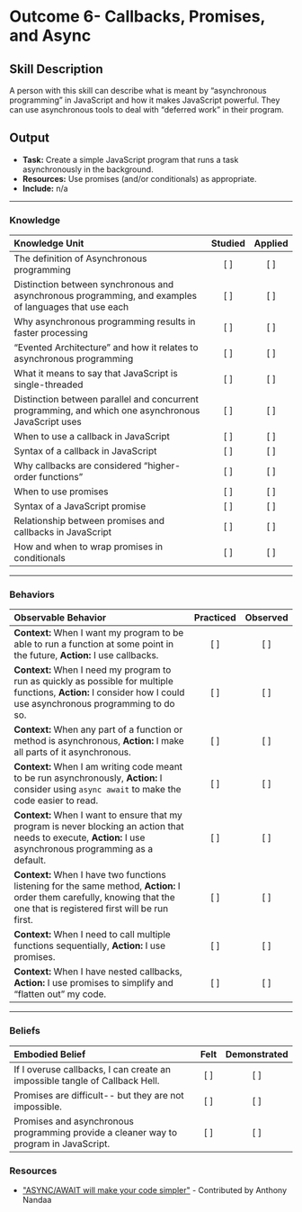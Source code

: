 # Outcome 6- Callbacks, Promises, and Async

## Skill Description
A person with this skill can describe what is meant by “asynchronous programming” in JavaScript and how it makes JavaScript powerful. They can use asynchronous tools to deal with “deferred work” in their program.


## Output
- **Task:** Create a simple JavaScript program that runs a task asynchronously in the background.
- **Resources:** Use promises (and/or conditionals) as appropriate. 
- **Include:** n/a

-------

### Knowledge

| Knowledge Unit   |      Studied      | Applied |
|:-------------|:------------------:|:--------:|
| The definition of Asynchronous programming |   [ ]   |   [ ] |
| Distinction between synchronous and asynchronous programming, and examples of languages that use each |   [ ]   |   [ ] |
| Why asynchronous programming results in faster processing  |   [ ]   |   [ ] |
| “Evented Architecture” and how it relates to asynchronous programming |   [ ]   |   [ ] |
| What it means to say that JavaScript is single-threaded |   [ ]   |   [ ] |
| Distinction between parallel and concurrent programming, and which one asynchronous JavaScript uses |   [ ]   |   [ ] |
| When to use a callback in JavaScript |   [ ]   |   [ ] |
| Syntax of a callback in JavaScript |   [ ]   |   [ ] |
| Why callbacks are considered “higher-order functions” |   [ ]   |   [ ] |
| When to use promises |   [ ]   |   [ ] |
| Syntax of a JavaScript promise |   [ ]   |   [ ] |
| Relationship between promises and callbacks in JavaScript |   [ ]   |   [ ] |
| How and when to wrap promises in conditionals |   [ ]   |   [ ] |


-------

### Behaviors

| Observable Behavior   |      Practiced      | Observed |
|:-------------|:------------------:|:--------:|
| **Context:** When I want my program to be able to run a function at some point in the future, **Action:** I use callbacks. |   [ ]   |   [ ] |
| **Context:** When I need my program to run as quickly as possible for multiple functions, **Action:** I consider how I could use asynchronous programming to do so. |   [ ]   |   [ ] |
| **Context:** When any part of a function or method is asynchronous, **Action:** I make all parts of it asynchronous. |   [ ]   |   [ ] |
| **Context:** When I am writing code meant to be run asynchronously, **Action:** I consider using `async await` to make the code easier to read. |   [ ]   |   [ ] |
| **Context:** When I want to ensure that my program is never blocking an action that needs to execute, **Action:** I use asynchronous programming as a default. |   [ ]   |   [ ] |
| **Context:** When I have two functions listening for the same method, **Action:** I order them carefully, knowing that the one that is registered first will be run first. |   [ ]   |   [ ] |
| **Context:** When I need to call multiple functions sequentially, **Action:** I use promises. |   [ ]   |   [ ] |
| **Context:** When I have nested callbacks, **Action:** I use promises to simplify and “flatten out” my code. |   [ ]   |   [ ] |


-------

### Beliefs

| Embodied Belief   |      Felt      | Demonstrated |
|:-------------|:------------------:|:--------:|
| If I overuse callbacks, I can create an impossible tangle of Callback Hell. |   [ ]   |   [ ] |
| Promises are difficult-- but they are not impossible. |   [ ]   |   [ ] |
| Promises and asynchronous programming provide a cleaner way to program in JavaScript. |   [ ]   |   [ ] |


### Resources

- ["ASYNC/AWAIT will make your code simpler"](https://blog.patricktriest.com/what-is-async-await-why-should-you-care/) - Contributed by Anthony Nandaa
